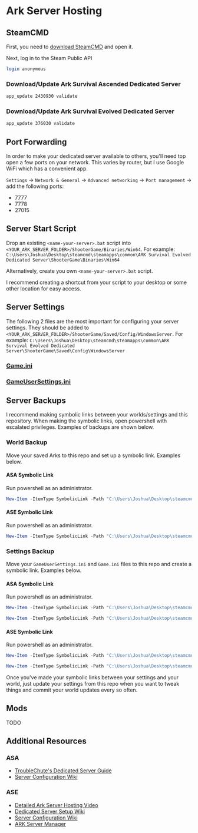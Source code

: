 # Ark Server Hosting

## SteamCMD

First, you need to
[download SteamCMD](https://developer.valvesoftware.com/wiki/SteamCMD) and open
it.

Next, log in to the Steam Public API

```bash
login anonymous
```

### Download/Update Ark Survival Ascended Dedicated Server

```bash
app_update 2430930 validate
```

### Download/Update Ark Survival Evolved Dedicated Server

```bash
app_update 376030 validate
```

## Port Forwarding

In order to make your dedicated server available to others, you'll need top open
a few ports on your network. This varies by router, but I use Google WiFi which
has a convenient app.

`Settings` -> `Network & General` -> `Advanced networking` -> `Port management`
-> add the following ports:

- 7777
- 7778
- 27015

## Server Start Script

Drop an existing `<name-your-server>.bat` script into
`<YOUR_ARK_SERVER_FOLDER>/ShooterGame/Binaries/Win64`. For example:
`C:\Users\Joshua\Desktop\steamcmd\steamapps\common\ARK Survival Evolved Dedicated Server\ShooterGame\Binaries\Win64`

Alternatively, create you own `<name-your-server>.bat` script.

I recommend creating a shortcut from your script to your desktop or some other
location for easy access.

## Server Settings

The following 2 files are the most important for configuring your server
settings. They should be added to
`<YOUR_ARK_SERVER_FOLDER>/ShooterGame/Saved/Config/WindowsServer`. For example:
`C:\Users\Joshua\Desktop\steamcmd\steamapps\common\ARK Survival Evolved Dedicated Server\ShooterGame\Saved\Config\WindowsServer`

### [Game.ini](https://ark.wiki.gg/wiki/Server_configuration#Game.ini)

### [GameUserSettings.ini](https://ark.wiki.gg/wiki/Server_configuration#GameUserSettings.ini)

## Server Backups

I recommend making symbolic links between your worlds/settings and this
repository. When making the symbolic links, open powershell with escalated
privileges. Examples of backups are shown below.

### World Backup

Move your saved Arks to this repo and set up a symbolic link. Examples below.

#### ASA Symbolic Link

Run powershell as an administrator.

```powershell
New-Item -ItemType SymbolicLink -Path "C:\Users\Joshua\Desktop\steamcmd\steamapps\common\ARK Survival Ascended Dedicated Server\ShooterGame\Saved\SavedArks\TheIsland_WP" -Target "C:\Users\Joshua\dev\ark\server-hosting\ASA\TheIsland_WP"
```

#### ASE Symbolic Link

Run powershell as an administrator.

```powershell
New-Item -ItemType SymbolicLink -Path "C:\Users\Joshua\Desktop\steamcmd\steamapps\common\ARK Survival Evolved Dedicated Server\ShooterGame\Saved\Fjordur" -Target "C:\Users\Joshua\dev\ark\server-hosting\ASE\Fjordur"
```

### Settings Backup

Move your `GameUserSettings.ini` and `Game.ini` files to this repo and create a symbolic link. Examples below.

#### ASA Symbolic Link

Run powershell as an administrator.

```powershell
New-Item -ItemType SymbolicLink -Path "C:\Users\Joshua\Desktop\steamcmd\steamapps\common\ARK Survival Ascended Dedicated Server\ShooterGame\Saved\Config\WindowsServer\GameUserSettings.ini" -Target "C:\Users\Joshua\dev\ark\server-hosting\ASA\settings\Game.ini"

New-Item -ItemType SymbolicLink -Path "C:\Users\Joshua\Desktop\steamcmd\steamapps\common\ARK Survival Ascended Dedicated Server\ShooterGame\Saved\Config\WindowsServer\GameUserSettings.ini" -Target "C:\Users\Joshua\dev\ark\server-hosting\ASA\settings\GameUserSettings.ini"
```

#### ASE Symbolic Link

Run powershell as an administrator.

```powershell
New-Item -ItemType SymbolicLink -Path "C:\Users\Joshua\Desktop\steamcmd\steamapps\common\ARK Survival Evolved Dedicated Server\ShooterGame\Saved\Config\WindowsServer\Game.ini" -Target "C:\Users\Joshua\dev\ark\server-hosting\ASE\settings\Game.ini"

New-Item -ItemType SymbolicLink -Path "C:\Users\Joshua\Desktop\steamcmd\steamapps\common\ARK Survival Evolved Dedicated Server\ShooterGame\Saved\Config\WindowsServer\GameUserSettings.ini" -Target "C:\Users\Joshua\dev\ark\server-hosting\ASE\settings\GameUserSettings.ini"
```

Once you've made your symbolic links between your settings and your world, just
update your settings from this repo when you want to tweak things and commit
your world updates every so often.

## Mods

TODO

## Additional Resources

### ASA

- [TroubleChute's Dedicated Server Guide](https://hub.tcno.co/games/asa/dedicated_server/)
- [Server Configuration Wiki](https://ark.fandom.com/wiki/Server_configuration)

### ASE

- [Detailed Ark Server Hosting Video](https://www.youtube.com/watch?v=o1dcWkSzGd4)
- [Dedicated Server Setup Wiki](https://ark.fandom.com/wiki/Dedicated_server_setup)
- [Server Configuration Wiki](https://ark.fandom.com/wiki/Server_configuration)
- [ARK Server Manager](https://steamcommunity.com/sharedfiles/filedetails/?id=468312476)
